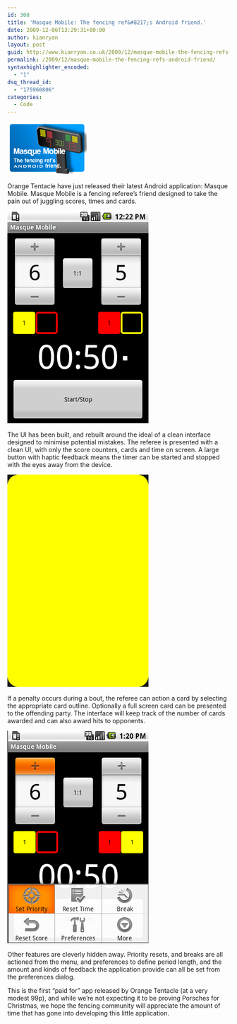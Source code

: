 ```yaml
---
id: 308
title: 'Masque Mobile: The fencing ref&#8217;s Android friend.'
date: 2009-12-06T13:29:31+00:00
author: kianryan
layout: post
guid: http://www.kianryan.co.uk/2009/12/masque-mobile-the-fencing-refs-android-friend/
permalink: /2009/12/masque-mobile-the-fencing-refs-android-friend/
syntaxhighlighter_encoded:
  - "1"
dsq_thread_id:
  - "175960806"
categories:
  - Code
---
```

![Promotional](/assets/images/2009/12/promotional.png)

Orange Tentacle have just released their latest Android application: Masque Mobile. Masque Mobile is a fencing referee&#8217;s friend designed to take the pain out of juggling scores, times and cards.

![Screenshot 1](/assets/images/2009/12/screenshot_1.png)

The UI has been built, and rebuilt around the ideal of a clean interface designed to minimise potential mistakes. The referee is presented with a clean UI, with only the score counters, cards and time on screen. A large button with haptic feedback means the timer can be started and stopped with the eyes away from the device.

![Screenshot 3](/assets/images/2009/12/screenshot_3.png)

If a penalty occurs during a bout, the referee can action a card by selecting the appropriate card outline. Optionally a full screen card can be presented to the offending party. The interface will keep track of the number of cards awarded and can also award hits to opponents.

![Screenshot 4](/assets/images/2009/12/screenshot_4.png)

Other features are cleverly hidden away. Priority resets, and breaks are all actioned from the menu, and preferences to define period length, and the amount and kinds of feedback the application provide can all be set from the preferences dialog.

This is the first &#8220;paid for&#8221; app released by Orange Tentacle (at a very modest 99p), and while we&#8217;re not expecting it to be proving Porsches for Christmas, we hope the fencing community will appreciate the amount of time that has gone into developing this little application.